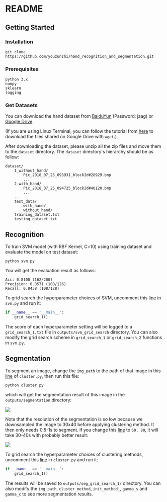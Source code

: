 # README

## Getting Started

### Installation

```
git clone https://github.com/youzunzhi/hand_recognition_and_segmentation.git
```

### Prerequisites

```
python 3.x 
numpy
sklearn
logging
```

### Get Datasets

You can download the hand dataset from [BaiduYun](https://pan.baidu.com/s/1EJBK3O0zYeMafgmktqzlsg ) (Password: jaag) or [Google Drive](https://drive.google.com/drive/folders/1E6gbeIx7hjkKtnSmhRrWpmKNCOMDP78t?usp=sharing).

(If you are using Linux Terminal, you can follow the tutorial from [here](https://medium.com/@acpanjan/download-google-drive-files-using-wget-3c2c025a8b99) to download the files shared on Google Drive with `wget`.)

After downloading the dataset, please unzip all the zip files and move them to the `dataset` directory. The `dataset` directory's hierarchy should be as follow:

```
dataset/
	1_without_hand/
		Pic_2018_07_25_093931_blockId#28929.bmp
		...
	2_with_hand/
		Pic_2018_07_25_094725_blockId#40120.bmp
		...
	...
	test_data/
		with_hand/
		without_hand/
	training_dataset.txt
	testing_dataset.txt
```

## Recognition

To train SVM model (with RBF Kernel, C=10) using training dataset and evaluate the model on test dataset:

```shell
python svm.py
```

You will get the evaluation result as follows:

```
Acc: 0.8100 (162/200)
Precision: 0.8571 (108/126)
Recall: 0.8438 (108/128)
```

To grid search the hyperparameter choices of SVM, uncomment this [line](https://github.com/youzunzhi/hand_recognition_and_segmentation/blob/a615c1b147ede41faf9e020de641ff4f8ea3c958/svm.py#L104) in `svm.py` and run it:

```python
if __name__ == '__main__':
    grid_search_1()
```

The score of each hyperparameter setting will be logged to a `grid_search_1.txt` file in `outputs/svm_grid_search` directory. You can also modify the grid search scheme in `grid_search_1` or `grid_search_2` functions in `svm.py`.



## Segmentation

To segment an image, change the `img_path` to the path of that image in this [line](https://github.com/youzunzhi/hand_recognition_and_segmentation/blob/a615c1b147ede41faf9e020de641ff4f8ea3c958/cluster.py#L251) of `cluster.py`, then run this file:

```
python cluster.py
```

which will get the segmentation result of this image in the `outputs/segmentation` directory:

![](outputs/segmentation/Pic_2018_07_24_100447_blockId#2797_seg_3040.png)

Note that the resolution of the segmentation is so low because we downsampled the image to 30x40 before applying clustering method. It then only needs 0.5-1s to segment. If you change this [line](https://github.com/youzunzhi/hand_recognition_and_segmentation/blob/a615c1b147ede41faf9e020de641ff4f8ea3c958/cluster.py#L7) to `60, 80`, it will take 30-40s with probably better result:

![](outputs/segmentation/Pic_2018_07_24_100447_blockId#2797_seg.png)

To grid search the hyperparameter choices of clustering methods, uncomment this [line](https://github.com/youzunzhi/hand_recognition_and_segmentation/blob/a615c1b147ede41faf9e020de641ff4f8ea3c958/cluster.py#L248) in `cluster.py` and run it:

```python
if __name__ == '__main__':
    grid_search_1()
```

The results will be saved to `outputs/seg_grid_search_1/` directory. You can also modify the `img_path`, `cluster_method`, `init_method_`, `gamma_s` and `gamma_c` to see more segmentation results.